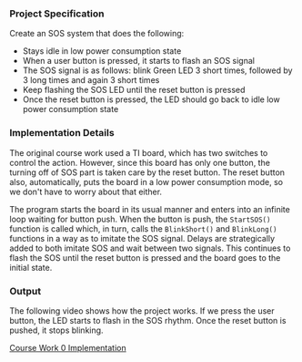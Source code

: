 ### Project Specification
Create an SOS system that does the following:
- Stays idle in low power consumption state
- When a user button is pressed, it starts to flash an SOS signal
- The SOS signal is as follows: blink Green LED 3 short times, followed by 3 long times and again 3 short times
- Keep flashing the SOS LED until the reset button is pressed
- Once the reset button is pressed, the LED should go back to idle low power consumption state

### Implementation Details
The original course work used a TI board, which has two switches to control the action. However, since this board has only one button, the turning off of SOS part is taken care by the reset button. The reset button also, automatically, puts the board in a low power consumption mode, so we don't have to worry about that either. 

The program starts the board in its usual manner and enters into an infinite loop waiting for button push. When the button is push, the `StartSOS()` function is called which, in turn, calls the `BlinkShort()` and `BlinkLong()` functions in a way as to imitate the SOS signal. Delays are strategically added to both imitate SOS and wait between two signals. This continues to flash the SOS until the reset button is pressed and the board goes to the initial state.

### Output
The following video shows how the project works. If we press the user button, the LED starts to flash in the SOS rhythm. Once the reset button is pushed, it stops blinking.

[Course Work 0 Implementation](https://i.imgur.com/6GM4JmF.mp4)